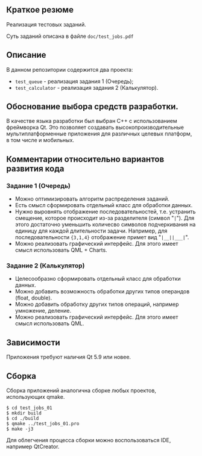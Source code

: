 ## Краткое резюме
Реализация тестовых заданий.

Суть заданий описана в файле `doc/test_jobs.pdf`

## Описание
В данном репозитории содержится два проекта:
*  `test_queue` - реализация задания 1 (Очередь);
*  `test_calculator` - реализация задания 2 (Калькулятор).

## Обоснование выбора средств разработки.
В качестве языка разработки был выбран C++ с использованием фреймворка Qt. Это позволяет создавать высокопроизводительные мультиплатформенные приложения для различных целевых платформ, в том числе и мобильных.

## Комментарии относительно вариантов развития кода
### Задание 1 (Очередь)
*  Можно оптимизировать алгоритм распределения заданий.
*  Есть смысл сформировать отдельный класс для обработки данных.
*  Нужно выровнять отображение последовательностей, т.е. устранить смещение, которое происходит из-за разделителя (символ "`|`"). Для этого достаточно уменьшить количесво символов подчеркивания на единицу для каждой длительности задачи. Например, для последовательности `{3,1,4}` отображение примет вид "`|__||___|`".
*  Можно реализовать графический интерфейс. Для этого имеет смысл использовать QML + Charts.

### Задание 2 (Калькулятор)
*  Целесообразно сформировать отдельный класс для обработки данных.
*  Можно добавить возможность обработки других типов операндов (float, double).
*  Можно добавить обработку других типов операций, например умножение, деление.
*  Можно реализовать графический интерфейс. Для этого имеет смысл использовать QML.

## Зависимости
Приложения требуют наличия Qt 5.9 или новее.

## Сборка
Сборка приложений аналогична сборке любых проектов, использующих qmake.
```
$ cd test_jobs_01
$ mkdir build
$ cd ./build
$ qmake ../test_jobs_01.pro
$ make -j3
```
Для облегчения процесса сборки можно воспользоваться IDE, например QtCreator.
